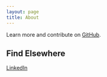 ```yaml
---
layout: page
title: About
---
```


<p class="message">
 
Learn more and contribute on [GitHub](https://github.com/moralesn).

## Find Elsewhere 

[LinkedIn](https://www.linkedin.com/in/norbertomorales)

 